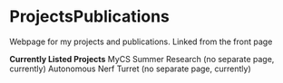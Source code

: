 # ProjectsPublications
Webpage for my projects and publications. Linked from the front page

**Currently Listed Projects**
MyCS Summer Research (no separate page, currently)
Autonomous Nerf Turret (no separate page, currently)
